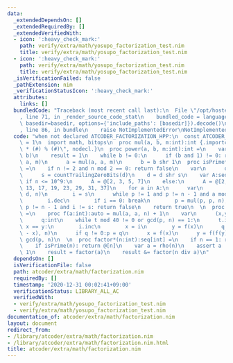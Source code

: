 ```yaml
---
data:
  _extendedDependsOn: []
  _extendedRequiredBy: []
  _extendedVerifiedWith:
  - icon: ':heavy_check_mark:'
    path: verify/extra/math/yosupo_factorization_test.nim
    title: verify/extra/math/yosupo_factorization_test.nim
  - icon: ':heavy_check_mark:'
    path: verify/extra/math/yosupo_factorization_test.nim
    title: verify/extra/math/yosupo_factorization_test.nim
  _isVerificationFailed: false
  _pathExtension: nim
  _verificationStatusIcon: ':heavy_check_mark:'
  attributes:
    links: []
  bundledCode: "Traceback (most recent call last):\n  File \"/opt/hostedtoolcache/Python/3.10.0/x64/lib/python3.10/site-packages/onlinejudge_verify/documentation/build.py\"\
    , line 71, in _render_source_code_stat\n    bundled_code = language.bundle(stat.path,\
    \ basedir=basedir, options={'include_paths': [basedir]}).decode()\n  File \"/opt/hostedtoolcache/Python/3.10.0/x64/lib/python3.10/site-packages/onlinejudge_verify/languages/nim.py\"\
    , line 86, in bundle\n    raise NotImplementedError\nNotImplementedError\n"
  code: "when not declared ATCODER_FACTORIZATION_HPP:\n  const ATCODER_FACTORIZATION_HPP*\
    \ = 1\n  import math, bitops\n  proc mul(a, b, m:int):int {.importcpp: \"(__int128)(#)\
    \ * (#) % (#)\", nodecl.}\n  proc power(a, b, m:int):int =\n    var (a, b) = (a,\
    \ b)\n    result = 1\n    while b != 0:\n      if (b and 1) != 0: result = mul(result,\
    \ a, m)\n      a = mul(a, a, m)\n      b = b shr 1\n  proc isPrime*(n:int):bool\
    \ =\n    if n != 2 and n mod 2 == 0: return false\n    var\n      d = n - 1\n\
    \      s = countTrailingZeroBits(d)\n    d = d shr s\n    var A:seq[int]\n   \
    \ if n <= 10^9:\n      A = @[2, 3, 5, 7]\n    else:\n      A = @[2, 3, 5, 7, 11,\
    \ 13, 17, 19, 23, 29, 31, 37]\n    for a in A:\n      var\n        p = power(a,\
    \ d, n)\n        i = s\n      while p != 1 and p != n - 1 and a mod n != 0:\n\
    \        i.dec\n        if i == 0: break\n        p = mul(p, p, n);\n      if\
    \ p != n - 1 and i != s: return false\n    return true\n  \n  proc rho(n:int):int\
    \ =\n    proc f(a:int):auto = mul(a, a, n) + 1\n    var\n      (x,y,p,i,t) = (0,0,2,1,0)\n\
    \      q:int\n    while t mod 40 != 0 or gcd(p, n) == 1:\n      t.inc\n      if\
    \ x == y:\n        i.inc\n        x = i\n        y = f(x)\n      q = mul(p, abs(y\
    \ - x), n)\n      if q != 0:p = q\n      x = f(x)\n      y = f(f(y))\n    return\
    \ gcd(p, n)\n  \n  proc factor*(n:int):seq[int] =\n    if n == 1: return @[]\n\
    \    if isPrime(n): return @[n]\n    var a = rho(n)\n    assert a != n and a !=\
    \ 1\n    result = factor(a)\n    result &= factor(n div a)\n"
  dependsOn: []
  isVerificationFile: false
  path: atcoder/extra/math/factorization.nim
  requiredBy: []
  timestamp: '2020-12-31 00:02:41+09:00'
  verificationStatus: LIBRARY_ALL_AC
  verifiedWith:
  - verify/extra/math/yosupo_factorization_test.nim
  - verify/extra/math/yosupo_factorization_test.nim
documentation_of: atcoder/extra/math/factorization.nim
layout: document
redirect_from:
- /library/atcoder/extra/math/factorization.nim
- /library/atcoder/extra/math/factorization.nim.html
title: atcoder/extra/math/factorization.nim
---
```

